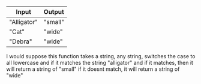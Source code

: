 

| Input     | Output    |
|-----------|-----------|
|"Alligator"| "small"   | 
|  "Cat"    | "wide"    |
| "Debra"   | "wide"    | 

I would suppose this function takes a string, any string, switches the case to all lowercase and if it matches the string "alligator" and if it matches, then it will return a string of "small" if it doesnt match, it will return a string of "wide"